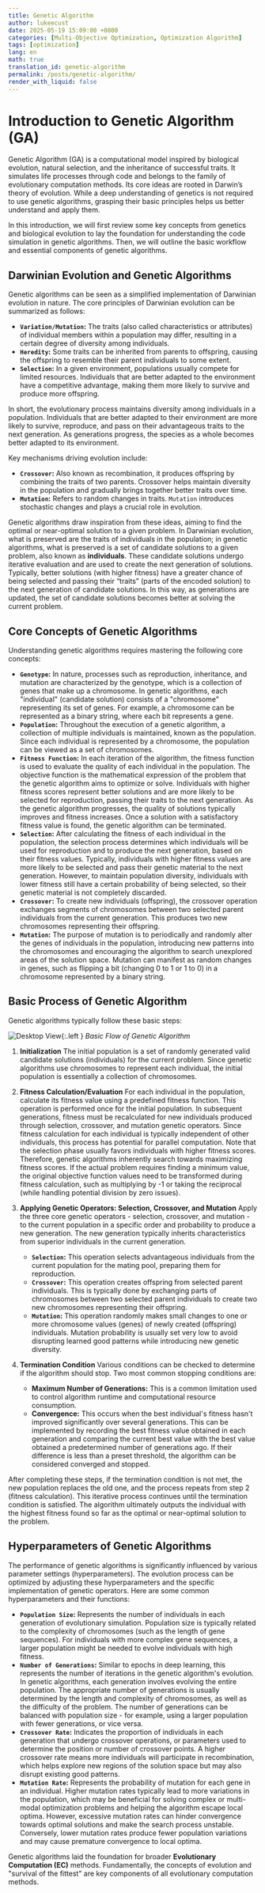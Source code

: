 ```yaml
---
title: Genetic Algorithm
author: lukeecust
date: 2025-05-19 15:09:00 +0800
categories: [Multi-Objective Optimization, Optimization Algorithm]
tags: [optimization]
lang: en
math: true
translation_id: genetic-algorithm
permalink: /posts/genetic-algorithm/
render_with_liquid: false
---
```


# Introduction to Genetic Algorithm (GA)

Genetic Algorithm (GA) is a computational model inspired by biological evolution, natural selection, and the inheritance of successful traits. It simulates life processes through code and belongs to the family of evolutionary computation methods. Its core ideas are rooted in Darwin’s theory of evolution. While a deep understanding of genetics is not required to use genetic algorithms, grasping their basic principles helps us better understand and apply them.

In this introduction, we will first review some key concepts from genetics and biological evolution to lay the foundation for understanding the code simulation in genetic algorithms. Then, we will outline the basic workflow and essential components of genetic algorithms.

## Darwinian Evolution and Genetic Algorithms

Genetic algorithms can be seen as a simplified implementation of Darwinian evolution in nature. The core principles of Darwinian evolution can be summarized as follows:

*   **`Variation/Mutation`:** The traits (also called characteristics or attributes) of individual members within a population may differ, resulting in a certain degree of diversity among individuals.
*   **`Heredity`:** Some traits can be inherited from parents to offspring, causing the offspring to resemble their parent individuals to some extent.
*   **`Selection`:** In a given environment, populations usually compete for limited resources. Individuals that are better adapted to the environment have a competitive advantage, making them more likely to survive and produce more offspring.

In short, the evolutionary process maintains diversity among individuals in a population. Individuals that are better adapted to their environment are more likely to survive, reproduce, and pass on their advantageous traits to the next generation. As generations progress, the species as a whole becomes better adapted to its environment.

Key mechanisms driving evolution include:

*   **`Crossover`:** Also known as recombination, it produces offspring by combining the traits of two parents. Crossover helps maintain diversity in the population and gradually brings together better traits over time.
*   **`Mutation`:** Refers to random changes in traits. `Mutation` introduces stochastic changes and plays a crucial role in evolution.

Genetic algorithms draw inspiration from these ideas, aiming to find the optimal or near-optimal solution to a given problem. In Darwinian evolution, what is preserved are the traits of individuals in the population; in genetic algorithms, what is preserved is a set of candidate solutions to a given problem, also known as **individuals**. These candidate solutions undergo iterative evaluation and are used to create the next generation of solutions. Typically, better solutions (with higher fitness) have a greater chance of being selected and passing their “traits” (parts of the encoded solution) to the next generation of candidate solutions. In this way, as generations are updated, the set of candidate solutions becomes better at solving the current problem.

## Core Concepts of Genetic Algorithms

Understanding genetic algorithms requires mastering the following core concepts:

*   **`Genotype`:** In nature, processes such as reproduction, inheritance, and mutation are characterized by the genotype, which is a collection of genes that make up a chromosome. In genetic algorithms, each "individual" (candidate solution) consists of a "chromosome" representing its set of genes. For example, a chromosome can be represented as a binary string, where each bit represents a gene.
*   **`Population`:** Throughout the execution of a genetic algorithm, a collection of multiple individuals is maintained, known as the population. Since each individual is represented by a chromosome, the population can be viewed as a set of chromosomes.
*   **`Fitness Function`:** In each iteration of the algorithm, the fitness function is used to evaluate the quality of each individual in the population. The objective function is the mathematical expression of the problem that the genetic algorithm aims to optimize or solve. Individuals with higher fitness scores represent better solutions and are more likely to be selected for reproduction, passing their traits to the next generation. As the genetic algorithm progresses, the quality of solutions typically improves and fitness increases. Once a solution with a satisfactory fitness value is found, the genetic algorithm can be terminated.
*   **`Selection`:** After calculating the fitness of each individual in the population, the selection process determines which individuals will be used for reproduction and to produce the next generation, based on their fitness values. Typically, individuals with higher fitness values are more likely to be selected and pass their genetic material to the next generation. However, to maintain population diversity, individuals with lower fitness still have a certain probability of being selected, so their genetic material is not completely discarded.
*   **`Crossover`:** To create new individuals (offspring), the crossover operation exchanges segments of chromosomes between two selected parent individuals from the current generation. This produces two new chromosomes representing their offspring.
*   **`Mutation`:** The purpose of mutation is to periodically and randomly alter the genes of individuals in the population, introducing new patterns into the chromosomes and encouraging the algorithm to search unexplored areas of the solution space. Mutation can manifest as random changes in genes, such as flipping a bit (changing 0 to 1 or 1 to 0) in a chromosome represented by a binary string.

## Basic Process of Genetic Algorithm

Genetic algorithms typically follow these basic steps:

![Desktop View](/assets/images/2025-05-19-genetic-algorithm/basic-flow-of-a-genetic-algorithm.png){:.left }
_Basic Flow of Genetic Algorithm_

1.  **Initialization**
    The initial population is a set of randomly generated valid candidate solutions (individuals) for the current problem. Since genetic algorithms use chromosomes to represent each individual, the initial population is essentially a collection of chromosomes.

2.  **Fitness Calculation/Evaluation**
    For each individual in the population, calculate its fitness value using a predefined fitness function. This operation is performed once for the initial population. In subsequent generations, fitness must be recalculated for new individuals produced through selection, crossover, and mutation genetic operators. Since fitness calculation for each individual is typically independent of other individuals, this process has potential for parallel computation.
    Note that the selection phase usually favors individuals with higher fitness scores. Therefore, genetic algorithms inherently search towards maximizing fitness scores. If the actual problem requires finding a minimum value, the original objective function values need to be transformed during fitness calculation, such as multiplying by -1 or taking the reciprocal (while handling potential division by zero issues).

3.  **Applying Genetic Operators: Selection, Crossover, and Mutation**
    Apply the three core genetic operators - selection, crossover, and mutation - to the current population in a specific order and probability to produce a new generation. The new generation typically inherits characteristics from superior individuals in the current generation.
    *   **`Selection`:** This operation selects advantageous individuals from the current population for the mating pool, preparing them for reproduction.
    *   **`Crossover`:** This operation creates offspring from selected parent individuals. This is typically done by exchanging parts of chromosomes between two selected parent individuals to create two new chromosomes representing their offspring.
    *   **`Mutation`:** This operation randomly makes small changes to one or more chromosome values (genes) of newly created (offspring) individuals. Mutation probability is usually set very low to avoid disrupting learned good patterns while introducing new genetic diversity.

4.  **Termination Condition**
    Various conditions can be checked to determine if the algorithm should stop. Two most common stopping conditions are:
    *   **Maximum Number of Generations:** This is a common limitation used to control algorithm runtime and computational resource consumption.
    *   **Convergence:** This occurs when the best individual's fitness hasn't improved significantly over several generations. This can be implemented by recording the best fitness value obtained in each generation and comparing the current best value with the best value obtained a predetermined number of generations ago. If their difference is less than a preset threshold, the algorithm can be considered converged and stopped.

After completing these steps, if the termination condition is not met, the new population replaces the old one, and the process repeats from step 2 (fitness calculation). This iterative process continues until the termination condition is satisfied. The algorithm ultimately outputs the individual with the highest fitness found so far as the optimal or near-optimal solution to the problem.


## Hyperparameters of Genetic Algorithms

The performance of genetic algorithms is significantly influenced by various parameter settings (hyperparameters). The evolution process can be optimized by adjusting these hyperparameters and the specific implementation of genetic operators. Here are some common hyperparameters and their functions:

*   **`Population Size`:** Represents the number of individuals in each generation of evolutionary simulation. Population size is typically related to the complexity of chromosomes (such as the length of gene sequences). For individuals with more complex gene sequences, a larger population might be needed to evolve individuals with high fitness.
*   **`Number of Generations`:** Similar to epochs in deep learning, this represents the number of iterations in the genetic algorithm's evolution. In genetic algorithms, each generation involves evolving the entire population. The appropriate number of generations is usually determined by the length and complexity of chromosomes, as well as the difficulty of the problem. The number of generations can be balanced with population size - for example, using a larger population with fewer generations, or vice versa.
*   **`Crossover Rate`:** Indicates the proportion of individuals in each generation that undergo crossover operations, or parameters used to determine the position or number of crossover points. A higher crossover rate means more individuals will participate in recombination, which helps explore new regions of the solution space but may also disrupt existing good patterns.
*   **`Mutation Rate`:** Represents the probability of mutation for each gene in an individual. Higher mutation rates typically lead to more variations in the population, which may be beneficial for solving complex or multi-modal optimization problems and helping the algorithm escape local optima. However, excessive mutation rates can hinder convergence towards optimal solutions and make the search process unstable. Conversely, lower mutation rates produce fewer population variations and may cause premature convergence to local optima.

Genetic algorithms laid the foundation for broader **Evolutionary Computation (EC)** methods. Fundamentally, the concepts of evolution and "survival of the fittest" are key components of all evolutionary computation methods.
